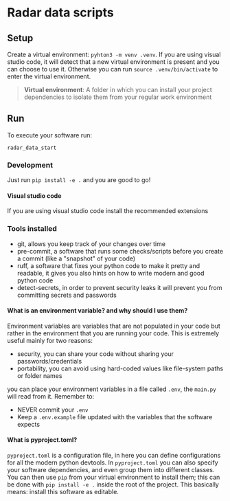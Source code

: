 # Radar data scripts

## Setup
Create a virtual environment: `pyhton3 -m venv .venv`.
If you are using visual studio code, it will detect that a new virtual environment is present and you can choose to use it.
Otherwise you can run `source .venv/bin/activate` to enter the virtual environment.

> **Virtual environment**: A folder in which you can install your project dependencies to isolate them from your regular work environment


## Run
To execute your software run:
```
radar_data_start
```

### Development
Just run `pip install -e .` and you are good to go!

#### Visual studio code
If you are using visual studio code install the recommended extensions



### Tools installed
- git, allows you keep track of your changes over time
- pre-commit, a software that runs some checks/scripts before you create a commit (like a "snapshot" of your code)
- ruff, a software that fixes your python code to make it pretty and readable, it gives you also hints on how to write modern and good python code
- detect-secrets, in order to prevent security leaks it will prevent you from committing secrets and passwords

#### What is an environment variable? and why should I use them?
Environment variables are variables that are not populated in your code but rather in the environment
that you are running your code. This is extremely useful mainly for two reasons:
- security, you can share your code without sharing your passwords/credentials
- portability, you can avoid using hard-coded values like file-system paths or folder names

you can place your environment variables in a file called `.env`, the `main.py` will read from it. Remember to:
- NEVER commit your `.env`
- Keep a `.env.example` file updated with the variables that the software expects

#### What is pyproject.toml?
`pyproject.toml` is a configuration file, in here you can define configurations for all the modern python devtools.
In `pyproject.toml` you can also specify your software dependencies, and even group them into different classes.
You can then use `pip` from your virtual environment to install them; this can be done with `pip install -e .` inside the root of the project.
This basically means: install this software as editable.
